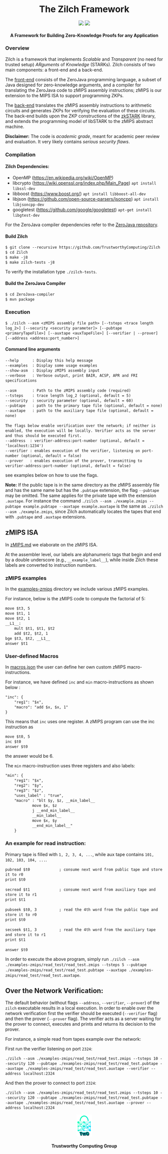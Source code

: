 <h1 align="center">The Zilch Framework</h1>
<p align="center">
    <a href="https://travis-ci.com/TrustworthyComputing/Zilch"><img src="https://travis-ci.com/TrustworthyComputing/Zilch.svg?token=gZwZQ8qzAHzETuTPZFp7&branch=master"></a>
    <a href="https://github.com/TrustworthyComputing/Zilch/blob/master/LICENSE"><img src="https://img.shields.io/badge/license-MIT-blue.svg"></a>
</p>
<h4 align="center">A Framework for Building Zero-Knowledge Proofs for any Application</h4>


### Overview
Zilch is a framework that implements _Scalable_ and _Transparent_ (no need for trusted setup) _ARguments_ of _Knowledge_ (STARKs).
Zilch consists of two main components: a front-end and a back-end.


The [front-end](https://github.com/TrustworthyComputing/ZeroJava-compiler) consists of the ZeroJava programming language, a subset of Java designed for zero-knowledge arguments, and a compiler for translating the ZeroJava code to zMIPS assembly instructions; zMIPS is our extension to the MIPS ISA to support programming ZKPs.


The [back-end](https://github.com/TrustworthyComputing/Zilch) translates the zMIPS assembly instructions to arithmetic circuits and generates ZKPs for verifying the evaluation of these circuits.
The back-end builds upon the ZKP constructions of the [zkSTARK](https://eprint.iacr.org/2018/046) library, and extends the programming model of libSTARK to the zMIPS abstract machine.


__Disclaimer:__ The code is _academic grade_, meant for academic peer review and evaluation. It very likely contains _serious security flaws_.


### Compilation

#### Zilch Dependencies:
* OpenMP (https://en.wikipedia.org/wiki/OpenMP)
* libcrypto (https://wiki.openssl.org/index.php/Main_Page) `apt install libssl-dev`
* libboost (https://www.boost.org/) `apt install libboost-all-dev`
* libjson (https://github.com/open-source-parsers/jsoncpp) `apt install libjsoncpp-dev`
* googletest (https://github.com/google/googletest) `apt-get install libgtest-dev`

For the ZeroJava compiler dependencies refer to the [ZeroJava repository]().

#### Build Zilch
```
$ git clone --recursive https://github.com/TrustworthyComputing/Zilch
$ cd Zilch
$ make -j8
$ make zilch-tests -j8
```

To verify the installation type `./zilch-tests`.

#### Build the ZeroJava Compiler

```
$ cd ZeroJava-compiler
$ mvn package
```

### Execution

```
$ ./zilch --asm <zMIPS assembly file path> [--tsteps <trace length log_2>] [--security <security parameter]> [--pubtape <primaryTapeFile>] [--auxtape <auxTapeFile>] [--verifier | --prover] [--address <address:port_number>]
```

#### Command line arguments
```
--help      : Display this help message
--examples  : Display some usage examples
--show-asm  : Display zMIPS assembly input
--verbose   : Verbose output, print BAIR, ACSP, APR and FRI specifications

--asm       : Path to the zMIPS assembly code (required)
--tsteps    : trace length log_2 (optional, default = 5)
--security  : security parameter (optional, default = 60)
--pubtape   : path to the primary tape file (optional, default = none)
--auxtape   : path to the auxiliary tape file (optional, default = none)

The flags below enable verification over the network; if neither is enabled, the execution will be locally. Verifier acts as the server and thus should be executed first.
--address  : verifier-address:port-number (optional, default = 'localhost:1234')
--verifier : enables execution of the verifier, listening on port-number (optional, default = false)
--prover   : enables execution of the prover, transmitting to verifier-address:port-number (optional, default = false)
```
see examples below on how to use the flags.

__Note:__ If the public tape is in the same directory as the zMIPS assembly file and has the same name but has the `.pubtape` extension, the flag `--pubtape` may be omitted. The same applies for the private tape with the extension `.auxtape`. For instance the command `./zilch --asm ./example.zmips --pubtape example.pubtape --auxtape example.auxtape` is the same as `./zilch --asm ./example.zmips`, since Zilch automatically locates the tapes that end with `.pubtape` and `.auxtape` extensions.


## zMIPS ISA
In [zMIPS.md](https://github.com/TrustworthyComputing/Zilch/tree/master/examples-zmips/zMIPS.md) we elaborate on the zMIPS ISA.


At the assembler level, our labels are alphanumeric tags that begin and end by a double underscore (e.g., `__example_label__`), while inside Zilch these labels are converted to instruction numbers.


### zMIPS examples
In the [examples-zmips](examples-zmips) directory we include various zMIPS examples.


For instance, below is the zMIPS code to compute the factorial of 5:
```
move $t3, 5
move $t1, 1
move $t2, 1
__L1__:
    mult $t1, $t1, $t2
    add $t2, $t2, 1
bge $t3, $t2, __L1__
answer $t1
```


### User-defined Macros
In [macros.json](https://github.com/TrustworthyComputing/Zilch/blob/master/framework/zilch/src/macros.json) the user can define her own custom zMIPS macro-instructions.

For instance, we have defined `inc` and `min` macro-instructions as shown below :
```
"inc": {
    "reg1": "$x",
    "macro": "add $x, $x, 1"
}
```
This means that `inc` uses one register. A zMIPS program can use the inc instruction as
```
move $t0, 5
inc $t0
answer $t0
```
the answer would be 6.

The `min` macro-instruction uses three registers and also labels:
```
"min": {
    "reg1": "$x",
    "reg2": "$y",
    "reg3": "$z",
    "uses_label" : "true",
    "macro" : "blt $y, $z, __min_label__
            move $x, $z
            j __end_min_label__
            __min_label__
            move $x, $y
            __end_min_label__"
    }
```


### An example for read instruction:
Primary tape is filled with `1, 2, 3, 4, ...`, while aux tape contains `101, 102, 103, 104, ...`.
```
pubread $t0             ; consume next word from public tape and store it to r0
print $t0

secread $t1             ; consume next word from auxiliary tape and store it to r1
print $t1

pubseek $t0, 3          ; read the 4th word from the public tape and store it to r0
print $t0

secseek $t1, 3          ; read the 4th word from the auxiliary tape and store it to r1
print $t1

answer $t0
```
In order to execute the above program, simply run `./zilch --asm ./examples-zmips/read_test/read_test.zmips --tsteps 5 --pubtape ./examples-zmips/read_test/read_test.pubtape --auxtape ./examples-zmips/read_test/read_test.auxtape`.




## Over the Network Verification:
The default behavior (without flags `--address`, `--verifier`, `--prover`) of the `zilch` executable results in a local execution.
In order to enable over the network verification first the verifier should be executed (`--verifier` flag) and then the prover (`--prover` flag).
The verifier acts as a server waiting for the prover to connect, executes and prints and returns its decision to the prover.

For instance, a simple read from tapes example over the network:

First run the verifier listening on port `2324`:
```
./zilch --asm ./examples-zmips/read_test/read_test.zmips --tsteps 10 --security 120 --pubtape ./examples-zmips/read_test/read_test.pubtape --auxtape ./examples-zmips/read_test/read_test.auxtape --verifier --address localhost:2324
```
And then the prover to connect to port `2324`:
```
./zilch --asm ./examples-zmips/read_test/read_test.zmips --tsteps 10 --security 120 --pubtape ./examples-zmips/read_test/read_test.pubtape --auxtape ./examples-zmips/read_test/read_test.auxtape --prover --address localhost:2324
```


<p align="center">
    <img src="./logos/twc.png" height="10%" width="10%">
</p>
<h4 align="center">Trustworthy Computing Group</h4>
